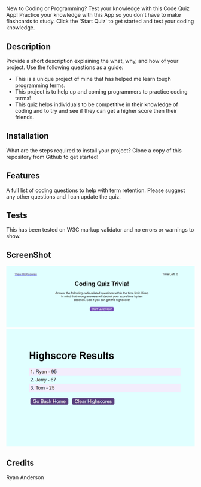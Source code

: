 # <Interactive Code Quiz>

New to Coding or Programming? Test your knowledge with this Code Quiz App!
Practice your knowledge with this App so you don't have to make flashcards to study. Click the 'Start Quiz' to get started and test your coding knowledge.

## Description

Provide a short description explaining the what, why, and how of your project. Use the following questions as a guide:

- This is a unique project of mine that has helped me learn tough programming terms.
- This project is to help up and coming programmers to practice coding terms!
- This quiz helps individuals to be competitive in their knowledge of coding and to try and see if they can get a higher score then their friends.

## Installation

What are the steps required to install your project? Clone a copy of this repository from Github to get started!

## Features

A full list of coding questions to help with term retention. Please suggest any other questions and I can update the quiz.

## Tests

This has been tested on W3C markup validator and no errors or warnings to show.

## ScreenShot

![](CodeQuizImg.PNG)
![](Highscores-IMG.PNG)

## Credits

Ryan Anderson
